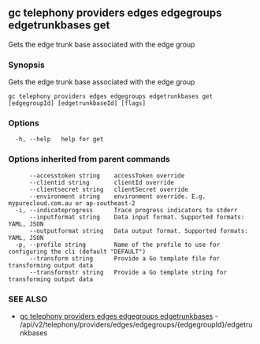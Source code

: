 ## gc telephony providers edges edgegroups edgetrunkbases get

Gets the edge trunk base associated with the edge group

### Synopsis

Gets the edge trunk base associated with the edge group

```
gc telephony providers edges edgegroups edgetrunkbases get [edgegroupId] [edgetrunkbaseId] [flags]
```

### Options

```
  -h, --help   help for get
```

### Options inherited from parent commands

```
      --accesstoken string    accessToken override
      --clientid string       clientId override
      --clientsecret string   clientSecret override
      --environment string    environment override. E.g. mypurecloud.com.au or ap-southeast-2
  -i, --indicateprogress      Trace progress indicators to stderr
      --inputformat string    Data input format. Supported formats: YAML, JSON
      --outputformat string   Data output format. Supported formats: YAML, JSON
  -p, --profile string        Name of the profile to use for configuring the cli (default "DEFAULT")
      --transform string      Provide a Go template file for transforming output data
      --transformstr string   Provide a Go template string for transforming output data
```

### SEE ALSO

* [gc telephony providers edges edgegroups edgetrunkbases](gc_telephony_providers_edges_edgegroups_edgetrunkbases.html)	 - /api/v2/telephony/providers/edges/edgegroups/{edgegroupId}/edgetrunkbases



